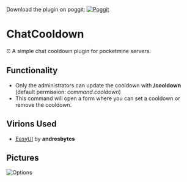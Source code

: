 Download the plugin on poggit: [![Poggit](https://poggit.pmmp.io/shield.state/ChatCooldown)](https://poggit.pmmp.io/p/ChatCooldown) <br>

# ChatCooldown
⏰ A simple chat cooldown plugin for pocketmine servers.

## Functionality
- Only the administrators can update the cooldown with **/cooldown** (default permission: *command.cooldown*)
- This command will open a form where you can set a cooldown or remove the cooldown.

## Virions Used
- [EasyUI](https://github.com/andresbytes/EasyUI) by **andresbytes** <br>

## Pictures

![Options](https://i.imgur.com/L9N0jAQ.png)

